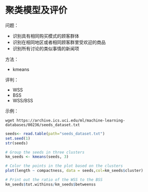 # 聚类模型及评价

问题：

* 识别具有相同购买模式的顾客群体
* 识别在相同地区或者相同顾客群里受欢迎的商品
* 识别所有讨论的类似事情的新闻项

方法：

* kmeans

评判：

* WSS
* BSS
* WSS/BSS

示例：

```text
wget https://archive.ics.uci.edu/ml/machine-learning-databases/00236/seeds_dataset.txt
```

```r
seeds<- read.table(path="seeds_dataset.txt")
set.seed(1)
str(seeds)

# Group the seeds in three clusters
km_seeds <- kmeans(seeds, 3)

# Color the points in the plot based on the clusters
plot(length ~ compactness, data = seeds,col=km_seeds$cluster)

# Print out the ratio of the WSS to the BSS
km_seeds$tot.withinss/km_seeds$betweenss
```

